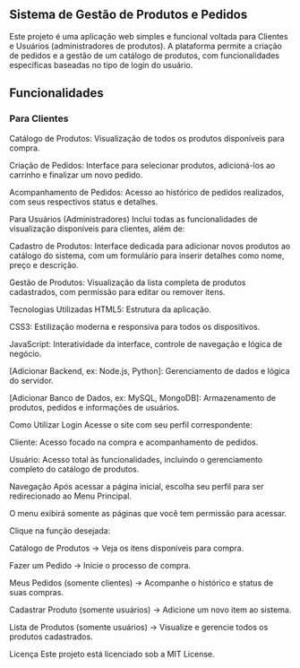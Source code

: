 ## Sistema de Gestão de Produtos e Pedidos
Este projeto é uma aplicação web simples e funcional voltada para Clientes e Usuários (administradores de produtos). A plataforma permite a criação de pedidos e a gestão de um catálogo de produtos, com funcionalidades específicas baseadas no tipo de login do usuário.

## Funcionalidades
### Para Clientes
Catálogo de Produtos: Visualização de todos os produtos disponíveis para compra.

Criação de Pedidos: Interface para selecionar produtos, adicioná-los ao carrinho e finalizar um novo pedido.

Acompanhamento de Pedidos: Acesso ao histórico de pedidos realizados, com seus respectivos status e detalhes.

Para Usuários (Administradores)
Inclui todas as funcionalidades de visualização disponíveis para clientes, além de:

Cadastro de Produtos: Interface dedicada para adicionar novos produtos ao catálogo do sistema, com um formulário para inserir detalhes como nome, preço e descrição.

Gestão de Produtos: Visualização da lista completa de produtos cadastrados, com permissão para editar ou remover itens.

Tecnologias Utilizadas
HTML5: Estrutura da aplicação.

CSS3: Estilização moderna e responsiva para todos os dispositivos.

JavaScript: Interatividade da interface, controle de navegação e lógica de negócio.

[Adicionar Backend, ex: Node.js, Python]: Gerenciamento de dados e lógica do servidor.

[Adicionar Banco de Dados, ex: MySQL, MongoDB]: Armazenamento de produtos, pedidos e informações de usuários.

Como Utilizar
Login
Acesse o site com seu perfil correspondente:

Cliente: Acesso focado na compra e acompanhamento de pedidos.

Usuário: Acesso total às funcionalidades, incluindo o gerenciamento completo do catálogo de produtos.

Navegação
Após acessar a página inicial, escolha seu perfil para ser redirecionado ao Menu Principal.

O menu exibirá somente as páginas que você tem permissão para acessar.

Clique na função desejada:

Catálogo de Produtos → Veja os itens disponíveis para compra.

Fazer um Pedido → Inicie o processo de compra.

Meus Pedidos (somente clientes) → Acompanhe o histórico e status de suas compras.

Cadastrar Produto (somente usuários) → Adicione um novo item ao sistema.

Lista de Produtos (somente usuários) → Visualize e gerencie todos os produtos cadastrados.

Licença
Este projeto está licenciado sob a MIT License.